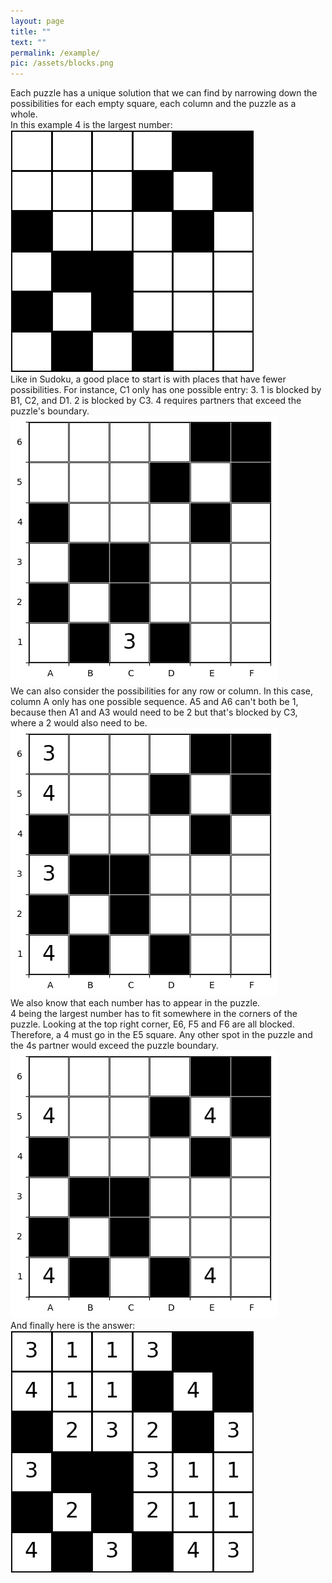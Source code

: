 ```yaml
---
layout: page
title: ""
text: ""
permalink: /example/
pic: /assets/blocks.png
---
```


<div class="page-wrap8">
Each puzzle has a unique solution that we can find by narrowing down the possibilities for each empty square, each column and the puzzle as a whole.<br>
In this example 4 is the largest number: <br>
</div>

<div class="page-wrap9"><img class="example_img" src="/assets/example-page/4-6-6.png"></div>

<div class="page-wrap8">
Like in Sudoku, a good place to start is with places that have fewer possibilities.
For instance, C1 only has one possible entry: 3.
1 is blocked by B1, C2, and D1.
2 is blocked by C3.
4 requires partners that exceed the puzzle's boundary.
</div>

<div class="page-wrap9"><img class="example_img" src="/assets/example-page/4-6-6-example1.png"></div>

<div class="page-wrap8">
We can also consider the possibilities for any row or column.
In this case, column A only has one possible sequence.
A5 and A6 can't both be 1, because then A1 and A3 would need to be 2 but that's blocked by C3, where a 2 would also need to be.
</div>

<div class="page-wrap9"><img class="example_img" src="/assets/example-page/4-6-6-example2.png"></div>

<div class="page-wrap8">
We also know that each number has to appear in the puzzle. <br>
4 being the largest number has to fit somewhere in the corners of the puzzle.
Looking at the top right corner, E6, F5 and F6 are all blocked.
Therefore, a 4 must go in the E5 square.
Any other spot in the puzzle and the 4s partner would exceed the puzzle boundary.<br>
</div>

<div class="page-wrap9"><img class="example_img" src="/assets/example-page/4-6-6-example3.png"></div>

<div class="page-wrap8">
And finally here is the answer: <br>
</div>

<div class="page-wrap9"><img class="example_img" src="/assets/example-page/4-6-6-solved.png"></div>


